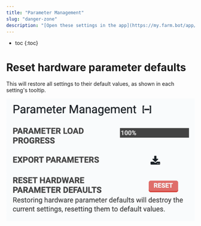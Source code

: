 ```yaml
---
title: "Parameter Management"
slug: "danger-zone"
description: "[Open these settings in the app](https://my.farm.bot/app/designer/settings?highlight=parameter_management)"
---
```


* toc
{:toc}

# Reset hardware parameter defaults
This will restore all settings to their default values, as shown in each setting's tooltip.

![parameter management](_images/parameter_management.png)

